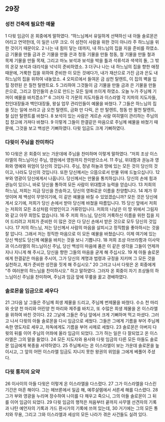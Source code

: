 ## 29장
### 성전 건축에 필요한 예물
1 다윗 임금이 온 회중에게 말하였다. “하느님께서 유일하게 선택하신 내 아들 솔로몬은 어리고 연약한데, 이 일은 너무 크오. 이 성전이 사람을 위한 것이 아니라 주 하느님을 위한 것이기 때문이오.
2 나는 내 힘이 닿는 데까지, 내 하느님의 집을 지을 준비를 하였소. 금 기물을 만들 금과 은 기물을 만들 은과 청동 기물을 만들 청동, 철 기물을 만들 철과 목제 기물을 만들 목재, 그리고 마노 보석과 보석을 박을 틀과 석류석과 색색의 돌, 그 밖의 온갖 보석과 대리석을 넉넉히 준비하였소.
3 더구나 나는 내 하느님의 집을 향한 애정 때문에, 거룩한 집을 위하여 준비한 이 모든 것에다가, 내가 재산으로 가진 금과 은도 내 하느님의 집을 위하여 내놓았소.
4 오피르에서 들여온 금 삼천 탈렌트, 이 집의 벽을 입힐 정련된 은 칠천 탈렌트요.
5 그리하여 그것들이 금 기물을 만들 금과 은 기물을 만들 은으로, 그리고 장인들의 손으로 만드는 모든 일에 쓰이게 하였소. 오늘 누가 주님께 기꺼이 예물을 바치겠소?”
6 그러자 각 가문의 지도자들과 이스라엘 각 지파의 지도자들, 천인대장들과 백인대장들, 왕실 업무 관리인들이 예물을 바쳤다.
7 그들은 하느님의 집을 짓는 일에 쓰라고 금 오천 탈렌트, 금화 만 다릭, 은 만 탈렌트, 청동 만 팔천 탈렌트, 철 십만 탈렌트를 바쳤다.
8 보석이 있는 사람은 게르손 사람 여히엘이 관리하는 주님의 집 창고에 가져다 바쳤다.
9 이렇게 그들이 한결같은 마음으로 주님께 예물을 바쳤기 때문에, 그것을 보고 백성은 기뻐하였다. 다윗 임금도 크게 기뻐하였다.
### 다윗이 주님을 찬미하다
10 다윗은 온 회중이 보는 가운데에 주님을 찬미하며 이렇게 말하였다. “저희 조상 이스라엘의 하느님이신 주님, 영원에서 영원까지 찬미받으소서.
11 주님, 위대함과 권능과 영화와 영예와 위엄이 당신의 것입니다. 주님, 정녕 하늘과 땅에 있는 모든 것이 당신의 것이고, 나라도 당신의 것입니다. 또한 당신께서는 으뜸으로서 만물 위에 드높으십니다.
12 부와 영광이 당신에게서 나옵니다. 당신께서는 만물을 통치하십니다. 당신의 손에 힘과 권능이 있으니, 바로 당신을 통하여 모든 사람이 위대함과 능력을 얻습니다.
13 저희의 하느님, 저희는 지금 당신을 찬송하고, 당신의 영화로운 이름을 찬양합니다.
14 제가 무엇이며 제 백성이 무엇이기에, 이 같은 예물을 바칠 수 있었겠습니까? 모든 것은 당신에게서 오기에, 저희가 당신 손에서 받아 당신께 바쳤을 따름입니다.
15 당신 앞에서 저희는 저희의 모든 조상처럼 이방인이고 거류민입니다. 저희의 나날은 이 땅 위에서 그림자와 같고 아무 희망도 없습니다.
16 주 저희 하느님, 당신의 거룩하신 이름을 위한 집을 지어 드리려고 저희가 준비한 이 많은 것은 다 당신 손에서 받은 것으로 모두 당신의 것입니다.
17 저의 하느님, 저는 당신께서 사람의 마음을 살피시고 정직함을 좋아하시는 것을 잘 압니다. 그래서 저는 정직한 마음으로 이 모든 예물을 바쳤습니다. 이제 여기에 있는 당신 백성도 당신께 예물을 바치는 것을 보니 기쁩니다.
18 저희 조상 아브라함과 이사악과 이스라엘의 하느님이신 주님, 당신 백성이 마음에 품은 이 같은 생각을 그들이 언제까지나 지니게 해 주시고, 당신을 향한 그들의 마음을 굳게 해 주십시오.
19 제 아들 솔로몬에게 한결같은 마음을 주시어, 그가 당신의 계명과 법령과 규정을 지키며 그 모든 것을 실천하고, 제가 준비한 성전을 짓게 해 주십시오.”
20 그러고 나서 다윗은 온 회중에게 “주 여러분의 하느님을 찬미하시오.” 하고 말하였다. 그러자 온 회중이 자기 조상들의 하느님이신 주님을 찬미하며, 주님과 임금 앞에 무릎을 꿇고 경배하였다.
### 솔로몬을 임금으로 세우다
21 그다음 날 그들은 주님께 희생 제물을 드리고, 주님께 번제물을 바쳤다. 수소 천 마리와 숫양 천 마리와 어린양 천 마리와 제주를 바치고, 또 수많은 희생 제물을 온 이스라엘을 위하여 바친 것이다.
22 그날에 그들은 주님 앞에서 크게 기뻐하며 먹고 마셨다. 그러고 나서 다윗의 아들 솔로몬을 다시 임금으로 세웠다. 그들은 그에게 기름을 부어 주님께 속한 영도자로 세우고, 차독에게도 기름을 부어 사제로 세웠다.
23 솔로몬은 아버지 다윗의 뒤를 이어 주님의 어좌에 올라 임금이 되었다. 그가 하는 일은 다 잘되었고 온 이스라엘은 그의 말을 들었다.
24 모든 지도자와 용사와 다윗 임금의 다른 모든 아들도 솔로몬 임금에게 복종을 서약하였다.
25 주님께서는 온 이스라엘이 보는 가운데 솔로몬을 높이시고, 그 앞의 어떤 이스라엘 임금도 지니지 못한 왕권의 위엄을 그에게 베풀어 주셨다.
### 다윗 통치의 요약
26 이사이의 아들 다윗은 이렇게 온 이스라엘을 다스렸다.
27 그가 이스라엘을 다스린 기간은 마흔 해이다. 그는 헤브론에서 일곱 해, 예루살렘에서 서른세 해를 다스렸다.
28 그가 부와 영광을 누리며 장수하여 나이를 다 채우고 죽으니, 그의 아들 솔로몬이 그 뒤를 이어 임금이 되었다.
29 다윗 임금의 행적은 처음부터 끝까지 사무엘 선견자의 기록과 나탄 예언자의 기록과 가드 환시가의 기록에 쓰여 있는데,
30 거기에는 그의 모든 통치와 무용, 그리고 그와 이스라엘과 세상의 모든 나라가 겪은 사건들도 실려 있다.

